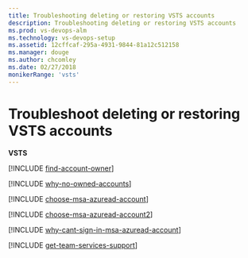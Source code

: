 ```yaml
---
title: Troubleshooting deleting or restoring VSTS accounts
description: Troubleshooting deleting or restoring VSTS accounts
ms.prod: vs-devops-alm
ms.technology: vs-devops-setup
ms.assetid: 12cffcaf-295a-4931-9844-81a12c512158
ms.manager: douge
ms.author: chcomley
ms.date: 02/27/2018
monikerRange: 'vsts'
---
```



# Troubleshoot deleting or restoring VSTS accounts

**VSTS**

<a name="find-owner"></a>

[!INCLUDE [find-account-owner](../_shared/qa-find-account-owner.md)]

[!INCLUDE [why-no-owned-accounts](../_shared/qa-why-no-owned-accounts.md)]

<a name="ChooseOrgAcctMSAcct"></a>

[!INCLUDE [choose-msa-azuread-account](../_shared/qa-choose-msa-azuread-account.md)]

[!INCLUDE [choose-msa-azuread-account2](../_shared/qa-choose-msa-azuread-account2.md)]

[!INCLUDE [why-cant-sign-in-msa-azuread-account](../_shared/qa-why-cant-sign-in-msa-azuread-account.md)]

<a name="get-support"></a>

[!INCLUDE [get-team-services-support](../_shared/qa-get-vsts-support.md)]
